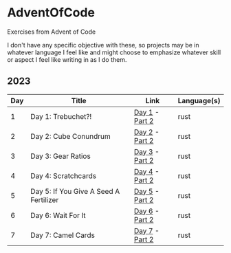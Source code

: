 # AdventOfCode

Exercises from Advent of Code

I don't have any specific objective with these, so projects may be in whatever language I feel like and might choose to emphasize whatever skill or aspect I feel like writing in as I do them.

## 2023

| Day | Title                                  | Link                                                                                                  | Language(s) |
| --- | -------------------------------------- | ----------------------------------------------------------------------------------------------------- | ----------- |
| 1   | Day 1: Trebuchet?!         		       | [Day 1](https://adventofcode.com/2023/day/1) - [Part 2](https://adventofcode.com/2023/day/1#part2)    | rust        |
| 2   | Day 2: Cube Conundrum				       | [Day 2](https://adventofcode.com/2023/day/2) - [Part 2](https://adventofcode.com/2023/day/2#part2)    | rust        |
| 3   | Day 3: Gear Ratios					       | [Day 3](https://adventofcode.com/2023/day/3) - [Part 2](https://adventofcode.com/2023/day/3#part2)    | rust        |
| 4   | Day 4: Scratchcards				       | [Day 4](https://adventofcode.com/2023/day/4) - [Part 2](https://adventofcode.com/2023/day/4#part2)    | rust        |
| 5   | Day 5: If You Give A Seed A Fertilizer | [Day 5](https://adventofcode.com/2023/day/5) - [Part 2](https://adventofcode.com/2023/day/5#part2)    | rust        |
| 6   | Day 6: Wait For It					       | [Day 6](https://adventofcode.com/2023/day/6) - [Part 2](https://adventofcode.com/2023/day/6#part2)    | rust        |
| 7   | Day 7: Camel Cards					       | [Day 7](https://adventofcode.com/2023/day/7) - [Part 2](https://adventofcode.com/2023/day/7#part2)    | rust        |
